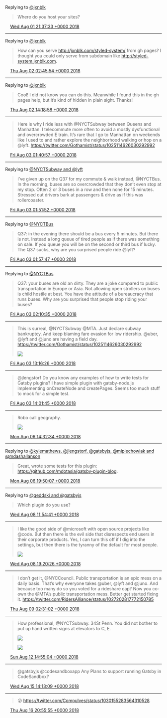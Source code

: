 Replying to [@jxnblk](https://twitter.com/jxnblk/status/1024767011237322757)

> Where do you host your sites?

<img src="media/tweet.ico" width="12" /> [Wed Aug 01 21:37:33 +0000 2018](https://twitter.com/maiertech/status/1024771138143105025)

----

Replying to [@jxnblk](https://twitter.com/jxnblk/status/1024774011090337792)

> How can you serve http://jxnblk.com/styled-system/ from gh pages? I thought you could only serve from subdomain like http://styled-system.jxnblk.com.

<img src="media/tweet.ico" width="12" /> [Thu Aug 02 02:45:54 +0000 2018](https://twitter.com/maiertech/status/1024848736474877953)

----

Replying to [@jxnblk](https://twitter.com/jxnblk/status/1024985992225337345)

> Cool! I did not know you can do this. Meanwhile I found this in the gh pages help, but it’s kind of hidden in plain sight. Thanks!

<img src="media/tweet.ico" width="12" /> [Thu Aug 02 14:18:58 +0000 2018](https://twitter.com/maiertech/status/1025023154924802048)

----

> Here is why I ride less with @NYCTSubway between Queens and Manhattan. I telecommute more often to avoid a mostly dysfunctional and overcrowded E train. It’s rare that I go to Manhattan on weekends like I used to and rather explore the neighborhood walking or hop on a @lyft. https://twitter.com/Gothamist/status/1025114626030292992

<img src="media/tweet.ico" width="12" /> [Fri Aug 03 01:40:57 +0000 2018](https://twitter.com/maiertech/status/1025194782358949890)

----

Replying to [@NYCTSubway and @lyft](https://twitter.com/maiertech/status/1025194782358949890)

> I’ve given up on the Q37 for my commute &amp; walk instead, @NYCTBus. In the morning, buses are so overcrowded that they don’t even stop at my stop. Often 2 or 3 buses in a row and then none for 15 minutes. Stressed out drivers bark at passengers &amp; drive as if this was rollercoaster.

<img src="media/tweet.ico" width="12" /> [Fri Aug 03 01:51:52 +0000 2018](https://twitter.com/maiertech/status/1025197528751529984)

----

Replying to [@NYCTBus](https://twitter.com/maiertech/status/1025197528751529984)

> Q37: in the evening there should be a bus every 5 minutes. But there is not. Instead a long queue of tired people as if there was something on sale. If you queue you will be on the second or third bus if lucky. The Q37 sucks, why are you surprised people ride @lyft?

<img src="media/tweet.ico" width="12" /> [Fri Aug 03 01:57:47 +0000 2018](https://twitter.com/maiertech/status/1025199014684385280)

----

Replying to [@NYCTBus](https://twitter.com/maiertech/status/1025199014684385280)

> Q37: your buses are old an dirty. They are a joke compared to public transportation in Europe or Asia. Not allowing open strollers on buses is child hostile at best. You have the attitude of a bureaucracy that runs buses. Why are you surprised that people stop riding your buses?

<img src="media/tweet.ico" width="12" /> [Fri Aug 03 02:10:35 +0000 2018](https://twitter.com/maiertech/status/1025202238082433024)

----

> This is surreal, @NYCTSubway @MTA. Just declare subway bankruptcy. And keep blaming fare evasion for low ridership. @uber, @lyft and @juno are having a field day. https://twitter.com/Gothamist/status/1025114626030292992 
> 
> ![](media/1025369805174517763-DjrYZRzUcAASggh.jpg)

<img src="media/tweet.ico" width="12" /> [Fri Aug 03 13:16:26 +0000 2018](https://twitter.com/maiertech/status/1025369805174517763)

----

> @jlengstorf Do you know any examples of how to write tests for Gatsby plugins? I have simple plugin with gatsby-node.js implementing onCreateNode and createPages. Seems too much stuff to mock for a simple test.

<img src="media/tweet.ico" width="12" /> [Fri Aug 03 14:01:45 +0000 2018](https://twitter.com/maiertech/status/1025381209239691264)

----

> Robo call geography. 
> 
> ![](media/1026476129631305729-Dj7GmHGUYAEzgpI.jpg)

<img src="media/tweet.ico" width="12" /> [Mon Aug 06 14:32:34 +0000 2018](https://twitter.com/maiertech/status/1026476129631305729)

----

Replying to [@kylemathews, @jlengstorf, @gatsbyjs, @mipiechowiak and @mdashallanson](https://twitter.com/kylemathews/status/1025425034188214272)

> Great, wrote some tests for this plugin: https://github.com/mdotasia/gatsby-plugin-blog.

<img src="media/tweet.ico" width="12" /> [Mon Aug 06 19:50:07 +0000 2018](https://twitter.com/maiertech/status/1026556043223072774)

----

Replying to [@geddski and @gatsbyjs](https://twitter.com/geddski/status/1026887008843489282)

> Which plugin do you use?

<img src="media/tweet.ico" width="12" /> [Wed Aug 08 11:54:41 +0000 2018](https://twitter.com/maiertech/status/1027161171340742657)

----

> I like the good side of @microsoft with open source projects like @code. But then there is the evil side that disrespects end users in their corporate products. Yes, I can turn this off if I dig into the settings, but then there is the tyranny of the default for most people. 
> 
> ![](media/1027273345493069824-DkGbqNFV4AAonBW.jpg)

<img src="media/tweet.ico" width="12" /> [Wed Aug 08 19:20:26 +0000 2018](https://twitter.com/maiertech/status/1027273345493069824)

----

> I don’t get it, @NYCCouncil. Public transportation is an epic mess on a daily basis. That’s why everyone takes @uber, @lyft and @juno. And because too many do so you voted for a rideshare cap? Now you co-own the @MTA’s public transportation mess. Better get started fixing it. https://twitter.com/RidersAlliance/status/1027202817772150785

<img src="media/tweet.ico" width="12" /> [Thu Aug 09 02:31:02 +0000 2018](https://twitter.com/maiertech/status/1027381709753470978)

----

> How professional, @NYCTSubway. 34St Penn. You did not bother to put up hand written signs at elevators to C, E. 
> 
> ![](media/1028656118992719872-DkaFR_BWwAU1x_R.jpg)
> 
> ![](media/1028656118992719872-DkaFR8rW4AEW-TV.jpg)

<img src="media/tweet.ico" width="12" /> [Sun Aug 12 14:55:04 +0000 2018](https://twitter.com/maiertech/status/1028656118992719872)

----

> @gatsbyjs @codesandboxapp Any Plans to support running Gatsby in CodeSandbox?

<img src="media/tweet.ico" width="12" /> [Wed Aug 15 14:13:09 +0000 2018](https://twitter.com/maiertech/status/1029732732040040448)

----

> 😮 https://twitter.com/CompuIves/status/1030155283564310528

<img src="media/tweet.ico" width="12" /> [Thu Aug 16 20:55:55 +0000 2018](https://twitter.com/maiertech/status/1030196478747332609)
